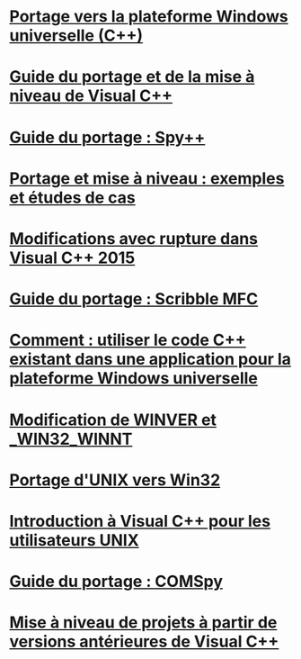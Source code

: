 # [Portage vers la plateforme Windows universelle (C++)](porting-to-the-universal-windows-platform-cpp.md)
# [Guide du portage et de la mise à niveau de Visual C++](visual-cpp-porting-and-upgrading-guide.md)
# [Guide du portage : Spy++](porting-guide-spy-increment.md)
# [Portage et mise à niveau : exemples et études de cas](porting-and-upgrading-examples-and-case-studies.md)
# [Modifications avec rupture dans Visual C++ 2015](visual-cpp-change-history-2003-20151.md)
# [Guide du portage : Scribble MFC](porting-guide-mfc-scribble.md)
# [Comment : utiliser le code C++ existant dans une application pour la plateforme Windows universelle](how-to-use-existing-cpp-code-in-a-universal-windows-platform-app.md)
# [Modification de WINVER et _WIN32_WINNT](modifying-winver-and-win32-winnt.md)
# [Portage d'UNIX vers Win32](porting-from-unix-to-win32.md)
# [Introduction à Visual C++ pour les utilisateurs UNIX](introduction-to-visual-cpp-for-unix-users.md)
# [Guide du portage : COMSpy](porting-guide-com-spy.md)
# [Mise à niveau de projets à partir de versions antérieures de Visual C++](upgrading-projects-from-earlier-versions-of-visual-cpp.md)
